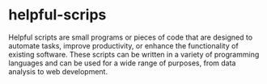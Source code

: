 # helpful-scrips
Helpful scripts are small programs or pieces of code that are designed to automate tasks, improve productivity, or enhance the functionality of existing software. These scripts can be written in a variety of programming languages and can be used for a wide range of purposes, from data analysis to web development.
